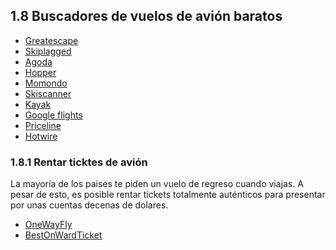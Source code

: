 ## 1.8 Buscadores de vuelos de avión baratos

-   [Greatescape](https://greatescape.co)
-   [Skiplagged](https://skiplagged.com/)
-   [Agoda](https://www.agoda.com/)
-   [Hopper](https://www.hopper.com/)
-   [Momondo](https://www.momondo.com/)
-   [Skiscanner](https://www.skyscanner.com/)
-   [Kayak](https://www.kayak.com/)
-   [Google flights](https://www.google.com/travel/flights)
-   [Priceline](https://www.priceline.com/)
-   [Hotwire](https://hotwire.com/)

### 1.8.1 Rentar ticktes de avión

La mayoría de los paises te piden un vuelo de regreso cuando viajas. A
pesar de esto, es posible rentar tickets totalmente auténticos
para presentar por unas cuentas decenas de dolares.

-   [OneWayFly](https://onewayfly.com/es/)
-   [BestOnWardTicket](https://bestonwardticket.com/#how-it-works)